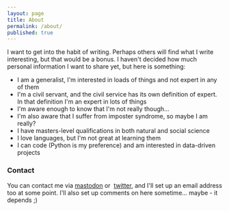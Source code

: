 ```yaml
---
layout: page
title: About
permalink: /about/
published: true
---
```

I want to get into the habit of writing.  Perhaps others will find what I write interesting, but that would be a bonus.  I haven't decided how much personal information I want to share yet, but here is something:
* I am a generalist, I'm interested in loads of things and not expert in any of them
* I'm a civil servant, and the civil service has its own definition of expert.  In that definition I'm an expert in lots of things
 * I'm aware enough to know that I'm not really though...
 * I'm also aware that I suffer from imposter syndrome, so maybe I am really?
* I have masters-level qualifications in both natural and social science
* I love languages, but I'm not great at learning them
* I can code (Python is my preference) and am interested in data-driven projects

### Contact

You can contact me via [mastodon](https://scifi.fyi/@kulturo) or   [twitter](https://twitter.com/_kulturo_), and I'll set up an email address too at some point.  I'll also set up comments on here sometime... maybe - it depends ;)
